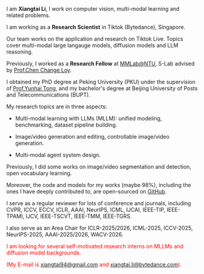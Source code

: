 I am **Xiangtai Li**, I work on computer vision, multi-modal learning and related problems.

I am working as a **Research Scientist** in Tiktok (Bytedance), Singapore.

Our team works on the application and research on Tiktok Live. Topics cover multi-modal large langauge models, diffusion models and LLM reasoning.

Previously, I worked as a **Research Fellow** at [MMLab@NTU](https://www.mmlab-ntu.com/), S-Lab advised by [Prof.Chen Change Loy](https://www.mmlab-ntu.com/person/ccloy/).

I obtained my PhD degree at Peking University (PKU) under the supervision of [Prof.Yunhai Tong](https://scholar.google.com/citations?user=T4gqdPkAAAAJ&hl=zh-CN), and my bachelor's degree at Beijing University of Posts and Telecommunications (BUPT).

My research topics are in three aspects:

- Multi-modal learning with LLMs (MLLM): unified modeling, benchmarking, dataset pipeline building.

- Image/video generation and editing, controllable image/video generation. 

- Multi-modal agent system design.

Previously, I did some works on image/video segmentation and detection, open vocabulary learning.

Moreover, the code and models for my works (maybe 98%), including the ones I have deeply contributed to, are open-sourced on [GitHub](https://github.com/lxtGH).

I serve as a regular reviewer for lots of conference and journals, including CVPR, ICCV, ECCV, ICLR, AAAI, NeurIPS, ICML, IJCAI, IEEE-TIP, IEEE-TPAMI, IJCV, IEEE-TSCVT, IEEE-TMM, IEEE-TGRS.

I also serve as an Area Chair for ICLR-2025/2026, ICML-2025, ICCV-2025, NeurIPS-2025, AAAI-2025/2026, WACV-2026.

<span style="color:red"> I am looking for several self-motivated research interns on MLLMs and diffusion model backgrounds. </span>

<span style="color:red"> (My E-mail is xiangtai94@gmail.com and xiangtai.li@bytedance.com). </span>